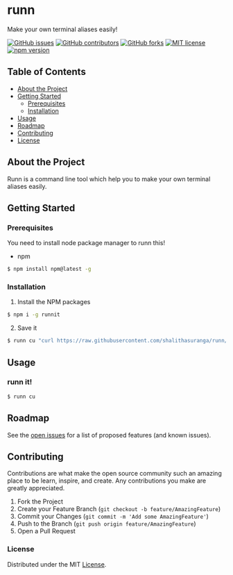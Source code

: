 # runn

Make your own terminal aliases easily!

[![GitHub issues](https://img.shields.io/github/issues/99xt/runn)](https://github.com/99xt/runn/issues)
[![GitHub contributors](https://img.shields.io/github/contributors/99xt/runn)](https://github.com/99xt/runn/graphs/contributors)
[![GitHub forks](https://img.shields.io/github/forks/99xt/runn)](https://github.com/99xt/runn/network/members)
[![MIT license](https://img.shields.io/npm/l/chalk)](https://github.com/99xt/runn/blob/master/LICENSE)
[![npm version](https://img.shields.io/npm/v/runnit)]()

## Table of Contents

* [About the Project](#about-the-project)
* [Getting Started](#getting-started)
  * [Prerequisites](#prerequisites)
  * [Installation](#installation)
* [Usage](#usage)
* [Roadmap](#roadmap)
* [Contributing](#contributing)
* [License](#license)

## About the Project

Runn is a command line tool which help you to make your own terminal aliases easily.

## Getting Started

### Prerequisites

You need to install node package manager to runn this!

* npm

```sh
$ npm install npm@latest -g
```

### Installation

1. Install the NPM packages

```sh
$ npm i -g runnit
```

2. Save it

```sh
$ runn cu "curl https://raw.githubusercontent.com/shalithasuranga/runn/master/bin/runn.js"
```

## Usage

### runn it!

```sh
$ runn cu
```

## Roadmap

See the [open issues](https://github.com/99xt/runn/issues) for a list of proposed features (and known issues).

## Contributing

Contributions are what make the open source community such an amazing place to be learn, inspire, and create. Any contributions you make are greatly appreciated.

1. Fork the Project
2. Create your Feature Branch (`git checkout -b feature/AmazingFeature`)
3. Commit your Changes (`git commit -m 'Add some AmazingFeature'`)
4. Push to the Branch (`git push origin feature/AmazingFeature`)
5. Open a Pull Request


### License

Distributed under the MIT [License](https://github.com/99xt/runn/blob/master/LICENSE). 